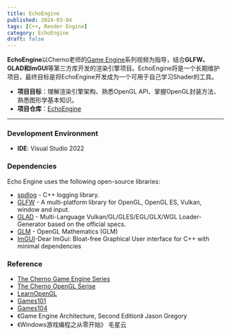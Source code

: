 ```yaml
---
title: EchoEngine
published: 2024-03-04
tags: [C++, Render Engine]
category: EchoEngine
draft: false
---
```

**EchoEngine**以Cherno老师的[Game Engine](https://youtube.com/playlist?list=PLlrATfBNZ98dC-V-N3m0Go4deliWHPFwT&si=uWt66l688XuxNesQ)系列视频为指导，结合**GLFW、GLAD和ImGUI**等第三方库开发的渲染引擎项目。EchoEngine将是一个长期维护项目，最终目标是将EchoEngine开发成为一个可用于自己学习Shader的工具。

- **项目目标**：理解渲染引擎架构、熟悉OpenGL API、掌握OpenGL封装方法、熟悉图形学基本知识。
- **项目仓库**：[EchoEngine](https://github.com/Jerryym/EchoEngine)

---

### Development Environment

*  **IDE**: Visual Studio 2022

### Dependencies

Echo Engine uses the following open-source libraries:

- [spdlog](https://github.com/gabime/spdlog) - C++ logging library.
- [GLFW](https://github.com/glfw/glfw) - A multi-platform library for OpenGL, OpenGL ES, Vulkan, window and input.
- [GLAD](https://github.com/Dav1dde/glad) - Multi-Language Vulkan/GL/GLES/EGL/GLX/WGL Loader-Generator based on the official specs.
- [GLM](https://github.com/g-truc/glm) - OpenGL Mathematics (GLM)
- [ImGUI](https://github.com/ocornut/imgui)-Dear ImGui: Bloat-free Graphical User interface for C++ with minimal dependencies

### Reference

- [The Cherno Game Engine Series](https://www.youtube.com/playlist?list=PLlrATfBNZ98dC-V-N3m0Go4deliWHPFwT)
- [The Cherno OpenGL Serise](https://www.youtube.com/playlist?list=PLlrATfBNZ98foTJPJ_Ev03o2oq3-GGOS2)
- [LearnOpenGL](https://learnopengl-cn.github.io/)
- [Games101](https://www.bilibili.com/video/BV1X7411F744/?spm_id_from=333.1007.top_right_bar_window_history.content.click&vd_source=4e4414251af07bbefb2bd982cc7213b8)
- [Games104](https://www.bilibili.com/video/BV1oU4y1R7Km/?spm_id_from=333.788.top_right_bar_window_history.content.click&vd_source=4e4414251af07bbefb2bd982cc7213b8)
- 《Game Engine Architecture, Second Edition》 Jason Gregory
- 《Windows游戏编程之从零开始》 毛星云
